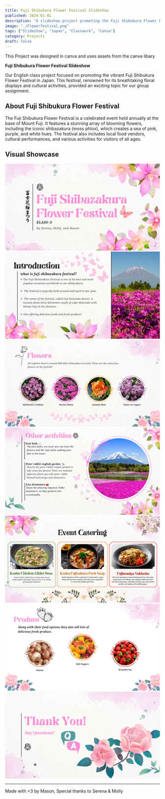 ```yaml
---
title: Fuji Shibukura Flower Festival Slideshow  
published: 2024-01-01  
description: "A slideshow project promoting the Fuji Shibukura Flower Festival in Japan, created as part of a group assignment in English class."  
image: "./Flowerfestival.png"  
tags: ["Slideshow", "Japan", "Classwork", "Canva"]  
category: Projects  
draft: false
---
```

This Project was designed in canva and uses assets from the canva libary

**Fuji Shibukura Flower Festival Slideshow**

Our English class project focused on promoting the vibrant Fuji Shibukura Flower Festival in Japan. This festival, renowned for its breathtaking floral displays and cultural activities, provided an exciting topic for our group assignment.

## About Fuji Shibukura Flower Festival

The Fuji Shibukura Flower Festival is a celebrated event held annually at the base of Mount Fuji. It features a stunning array of blooming flowers, including the iconic shibazakura (moss phlox), which creates a sea of pink, purple, and white hues. The festival also includes local food vendors, cultural performances, and various activities for visitors of all ages.

## Visual Showcase

![1](https://github.com/11ason/Sitefiles/blob/main/2024_Flower-Festival-1.png?raw=true)
![2](https://github.com/11ason/Sitefiles/blob/main/2024_Flower-Festival-2.png?raw=true)
![3](https://github.com/11ason/Sitefiles/blob/main/2024_Flower-Festival-3.png?raw=true)
![4](https://github.com/11ason/Sitefiles/blob/main/2024_Flower-Festival-4.png?raw=true)
![5](https://github.com/11ason/Sitefiles/blob/main/2024_Flower-Festival-5.png?raw=true)
![6](https://github.com/11ason/Sitefiles/blob/main/2024_Flower-Festival-6.png?raw=true)
![7](https://github.com/11ason/Sitefiles/blob/main/2024_Flower-Festival-7.png?raw=true)

---

Made with <3 by Mason, Special thanks to Serena & Molly
